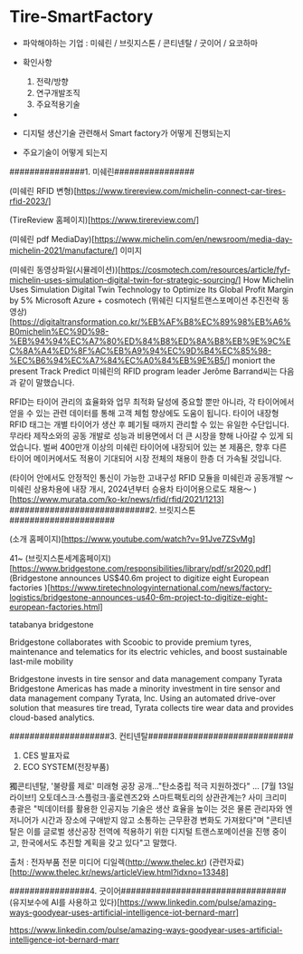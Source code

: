 # Tire-SmartFactory


- 파악해야하는 기업 : 미쉐린 / 브릿지스톤 / 콘티넨탈 / 굿이어 / 요코하마 


- 확인사항
  1. 전략/방향
  2. 연구개발조직
  3. 주요적용기술 


- 
- 디지털 생산기술 관련해서 Smart factory가 어떻게 진행되는지
- 주요기술이 어떻게 되는지


###############1. 미쉐린################




(미쉐린 RFID 변형)[https://www.tirereview.com/michelin-connect-car-tires-rfid-2023/]

(TireReview 홈페이지)[https://www.tirereview.com/]


(미쉐린 pdf MediaDay)[https://www.michelin.com/en/newsroom/media-day-michelin-2021/manufacture/] 이미지


(미쉐린 동영상파일(시뮬레이션))[https://cosmotech.com/resources/article/fyf-michelin-uses-simulation-digital-twin-for-strategic-sourcing/]
How Michelin Uses Simulation Digital Twin Technology to Optimize Its Global Profit Margin by 5%
Microsoft Azure + cosmotech
(뮈쉐린 디지털트랜스포메이션 추진전략 동영상)[https://digitaltransformation.co.kr/%EB%AF%B8%EC%89%98%EB%A6%B0michelin%EC%9D%98-%EB%94%94%EC%A7%80%ED%84%B8%ED%8A%B8%EB%9E%9C%EC%8A%A4%ED%8F%AC%EB%A9%94%EC%9D%B4%EC%85%98-%EC%B6%94%EC%A7%84%EC%A0%84%EB%9E%B5/]
moniort the present Track Predict
미쉐린의 RFID program leader Jerôme Barrand씨는 다음과 같이 말했습니다.

RFID는 타이어 관리의 효율화와 업무 최적화 달성에 중요할 뿐만 아니라, 각 타이어에서 얻을 수 있는 관련 데이터를 통해 고객 체험 향상에도 도움이 됩니다. 타이어 내장형 RFID 태그는 개별 타이어가 생산 후 폐기될 때까지 관리할 수 있는 유일한 수단입니다. 무라타 제작소와의 공동 개발로 성능과 비용면에서 더 큰 시장을 향해 나아갈 수 있게 되었습니다. 벌써 400만개 이상의 미쉐린 타이어에 내장되어 있는 본 제품은, 향후 다른 타이어 메이커에서도 적용이 기대되어 시장 전체의 채용이 한층 더 가속될 것입니다.

(타이어 안에서도 안정적인 통신이 가능한 고내구성 RFID 모듈을 미쉐린과 공동개발 ～미쉐린 상용차용에 내장 개시, 2024년부터 승용차 타이어용으로도 채용～
)[https://www.murata.com/ko-kr/news/rfid/rfid/2021/1213]
############################2. 브릿지스톤#####################


(소개 홈페이지)[https://www.youtube.com/watch?v=91Jve7ZSvMg]

41~
(브릿지스톤세계홈페이지)[https://www.bridgestone.com/responsibilities/library/pdf/sr2020.pdf]
(Bridgestone announces US$40.6m project to digitize eight European factories
)[https://www.tiretechnologyinternational.com/news/factory-logistics/bridgestone-announces-us40-6m-project-to-digitize-eight-european-factories.html]

tatabanya bridgestone

Bridgestone collaborates with Scoobic to provide premium tyres, maintenance and telematics for its electric vehicles, and boost sustainable last-mile mobility


Bridgestone invests in tire sensor and data management company Tyrata
Bridgestone Americas has made a minority investment in tire sensor and data management company Tyrata, Inc. Using an automated drive-over solution that measures tire tread, Tyrata collects tire wear data and provides cloud-based analytics.


####################3. 컨티넨탈#############################

1. CES  발표자료
2.  ECO SYSTEM(전장부품)

 獨콘티넨탈, '불량률 제로' 미래형 공장 공개..."탄소중립 적극 지원하겠다" ... [7월 13일 라이브!] 오토데스크‧스플렁크‧홀로렌즈2와 스마트팩토리의 상관관계는?
사미 크리미 총괄은 "빅데이터를 활용한 인공지능 기술은 생산 효율을 높이는 것은 물론 관리자와 엔저니어가 시간과 장소에 구애받지 않고 소통하는 근무환경 변화도 가져왔다"며 "콘티넨탈은 이를 글로벌 생산공장 전역에 적용하기 위한 디지털 트랜스포메이션을 진행 중이고, 한국에서도 추진할 계획을 갖고 있다"고 말했다. 



출처 : 전자부품 전문 미디어 디일렉(http://www.thelec.kr)
(관련자료)[http://www.thelec.kr/news/articleView.html?idxno=13348]


################4. 굿이어#################################
(유지보수에 AI를 사용하고 있다)[https://www.linkedin.com/pulse/amazing-ways-goodyear-uses-artificial-intelligence-iot-bernard-marr]



https://www.linkedin.com/pulse/amazing-ways-goodyear-uses-artificial-intelligence-iot-bernard-marr

